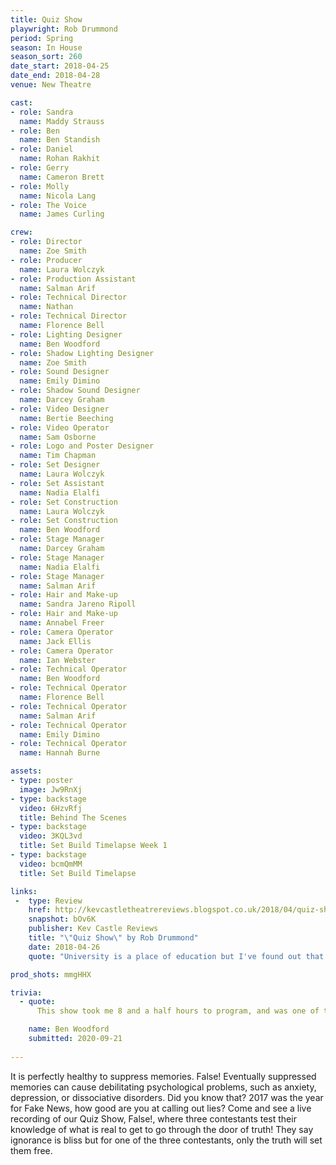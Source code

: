 ```yaml
---
title: Quiz Show
playwright: Rob Drummond
period: Spring
season: In House
season_sort: 260
date_start: 2018-04-25
date_end: 2018-04-28
venue: New Theatre

cast:
- role: Sandra
  name: Maddy Strauss
- role: Ben
  name: Ben Standish
- role: Daniel
  name: Rohan Rakhit
- role: Gerry
  name: Cameron Brett
- role: Molly
  name: Nicola Lang
- role: The Voice
  name: James Curling

crew:
- role: Director
  name: Zoe Smith 
- role: Producer
  name: Laura Wolczyk
- role: Production Assistant
  name: Salman Arif 
- role: Technical Director
  name: Nathan
- role: Technical Director
  name: Florence Bell
- role: Lighting Designer
  name: Ben Woodford
- role: Shadow Lighting Designer
  name: Zoe Smith
- role: Sound Designer
  name: Emily Dimino
- role: Shadow Sound Designer
  name: Darcey Graham
- role: Video Designer
  name: Bertie Beeching
- role: Video Operator
  name: Sam Osborne
- role: Logo and Poster Designer
  name: Tim Chapman
- role: Set Designer
  name: Laura Wolczyk
- role: Set Assistant
  name: Nadia Elalfi
- role: Set Construction
  name: Laura Wolczyk
- role: Set Construction
  name: Ben Woodford
- role: Stage Manager
  name: Darcey Graham
- role: Stage Manager
  name: Nadia Elalfi
- role: Stage Manager
  name: Salman Arif
- role: Hair and Make-up
  name: Sandra Jareno Ripoll
- role: Hair and Make-up
  name: Annabel Freer
- role: Camera Operator
  name: Jack Ellis
- role: Camera Operator
  name: Ian Webster
- role: Technical Operator
  name: Ben Woodford
- role: Technical Operator
  name: Florence Bell
- role: Technical Operator
  name: Salman Arif
- role: Technical Operator
  name: Emily Dimino
- role: Technical Operator
  name: Hannah Burne

assets:
- type: poster
  image: Jw9RnXj
- type: backstage
  video: 6HzvRfj
  title: Behind The Scenes
- type: backstage
  video: 3KQL3vd
  title: Set Build Timelapse Week 1
- type: backstage
  video: bcmQmMM
  title: Set Build Timelapse

links:
 -  type: Review
    href: http://kevcastletheatrereviews.blogspot.co.uk/2018/04/quiz-show-by-rob-drummond-nottingham.html
    snapshot: bOv6K
    publisher: Kev Castle Reviews
    title: "\"Quiz Show\" by Rob Drummond"
    date: 2018-04-26
    quote: "University is a place of education but I've found out that my theatrical education has been expanded by talented groups like these with people who can fit in with any local theatre group and would be a boon to any production, be it in the spotlight or behind the scenes."

prod_shots: mmgHHX

trivia:
  - quote: 
      This show took me 8 and a half hours to program, and was one of the best and most complicated designs I produced at the NNT. This also entailed Sam Osborne running into the workshop from his video position and turning the moving lights off before the final monologue as I hated the noise of the fan and wanted the stage completely silent.

    name: Ben Woodford
    submitted: 2020-09-21
    
---
```


It is perfectly healthy to suppress memories. False! Eventually suppressed memories can cause debilitating psychological problems, such as anxiety, depression, or dissociative disorders. Did you know that? 2017 was the year for Fake News, how good are you at calling out lies? Come and see a live recording of our Quiz Show, False!, where three contestants test their knowledge of what is real to get to go through the door of truth! They say ignorance is bliss but for one of the three contestants, only the truth will set them free.
